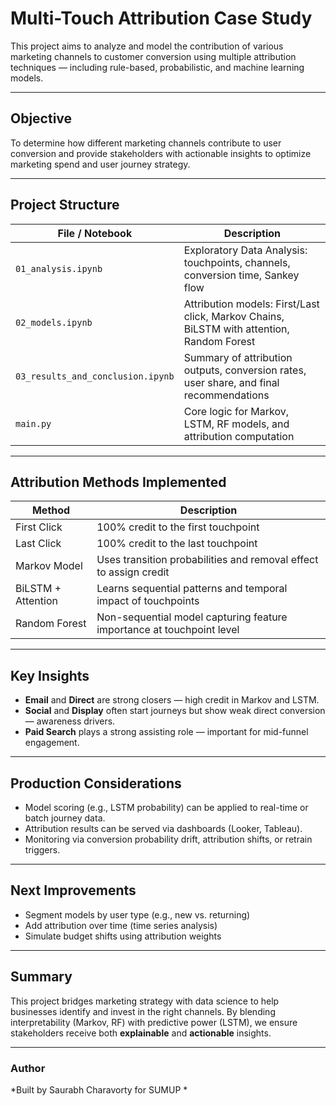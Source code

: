 #  Multi-Touch Attribution Case Study

This project aims to analyze and model the contribution of various marketing channels to customer conversion using multiple attribution techniques — including rule-based, probabilistic, and machine learning models.

---

##  Objective

To determine how different marketing channels contribute to user conversion and provide stakeholders with actionable insights to optimize marketing spend and user journey strategy.

---

## Project Structure

| File / Notebook              | Description |
|-----------------------------|-------------|
| `01_analysis.ipynb`         | Exploratory Data Analysis: touchpoints, channels, conversion time, Sankey flow |
| `02_models.ipynb`           | Attribution models: First/Last click, Markov Chains, BiLSTM with attention, Random Forest |
| `03_results_and_conclusion.ipynb` | Summary of attribution outputs, conversion rates, user share, and final recommendations |
| `main.py`                   | Core logic for Markov, LSTM, RF models, and attribution computation |

---

## Attribution Methods Implemented

| Method         | Description |
|----------------|-------------|
| First Click    | 100% credit to the first touchpoint |
| Last Click     | 100% credit to the last touchpoint |
| Markov Model   | Uses transition probabilities and removal effect to assign credit |
| BiLSTM + Attention | Learns sequential patterns and temporal impact of touchpoints |
| Random Forest  | Non-sequential model capturing feature importance at touchpoint level |

---

## Key Insights

- **Email** and **Direct** are strong closers — high credit in Markov and LSTM.
- **Social** and **Display** often start journeys but show weak direct conversion — awareness drivers.
- **Paid Search** plays a strong assisting role — important for mid-funnel engagement.

---

## Production Considerations

- Model scoring (e.g., LSTM probability) can be applied to real-time or batch journey data.
- Attribution results can be served via dashboards (Looker, Tableau).
- Monitoring via conversion probability drift, attribution shifts, or retrain triggers.

---

## Next Improvements

- Segment models by user type (e.g., new vs. returning)
- Add attribution over time (time series analysis)
- Simulate budget shifts using attribution weights

---

## Summary

This project bridges marketing strategy with data science to help businesses identify and invest in the right channels. By blending interpretability (Markov, RF) with predictive power (LSTM), we ensure stakeholders receive both **explainable** and **actionable** insights.

---

### Author

*Built by Saurabh Charavorty for SUMUP *
